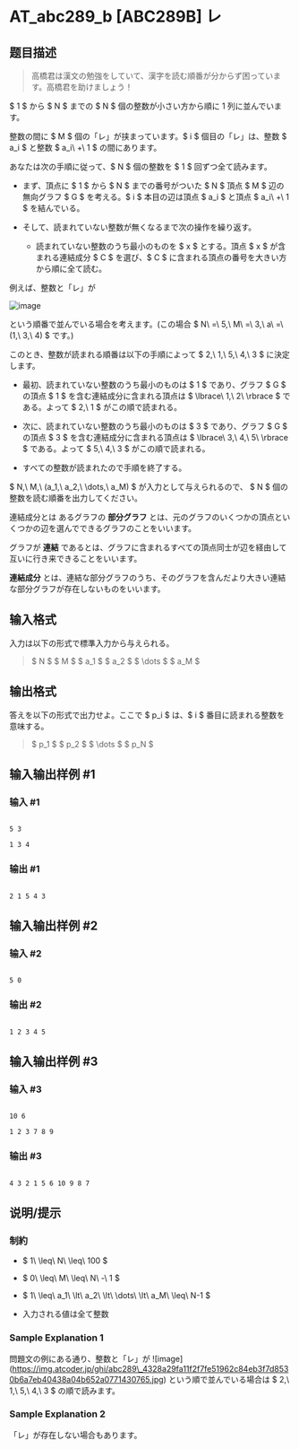 # AT_abc289_b [ABC289B] レ

## 题目描述

[problemUrl]: https://atcoder.jp/contests/abc289/tasks/abc289_b

> 高橋君は漢文の勉強をしていて、漢字を読む順番が分からず困っています。高橋君を助けましょう！

$ 1 $ から $ N $ までの $ N $ 個の整数が小さい方から順に 1 列に並んでいます。   
 整数の間に $ M $ 個の「レ」が挟まっています。$ i $ 個目の「レ」は、整数 $ a_i $ と整数 $ a_i\ +\ 1 $ の間にあります。

あなたは次の手順に従って、$ N $ 個の整数を $ 1 $ 回ずつ全て読みます。

- まず、頂点に $ 1 $ から $ N $ までの番号がついた $ N $ 頂点 $ M $ 辺の無向グラフ $ G $ を考える。$ i $ 本目の辺は頂点 $ a_i $ と頂点 $ a_i\ +\ 1 $ を結んでいる。
- そして、読まれていない整数が無くなるまで次の操作を繰り返す。
  - 読まれていない整数のうち最小のものを $ x $ とする。頂点 $ x $ が含まれる連結成分 $ C $ を選び、$ C $ に含まれる頂点の番号を大きい方から順に全て読む。
 
例えば、整数と「レ」が

![image](https://cdn.luogu.com.cn/upload/vjudge_pic/AT_abc289_b/c496e5d654558e012ee149ac7a86dbcf95cc0cd2.png)

という順番で並んでいる場合を考えます。(この場合 $ N\ =\ 5,\ M\ =\ 3,\ a\ =\ (1,\ 3,\ 4) $ です。)  
 このとき、整数が読まれる順番は以下の手順によって $ 2,\ 1,\ 5,\ 4,\ 3 $ に決定します。

- 最初、読まれていない整数のうち最小のものは $ 1 $ であり、グラフ $ G $ の頂点 $ 1 $ を含む連結成分に含まれる頂点は $ \lbrace\ 1,\ 2\ \rbrace $ である。よって $ 2,\ 1 $ がこの順で読まれる。
- 次に、読まれていない整数のうち最小のものは $ 3 $ であり、グラフ $ G $ の頂点 $ 3 $ を含む連結成分に含まれる頂点は $ \lbrace\ 3,\ 4,\ 5\ \rbrace $ である。よって $ 5,\ 4,\ 3 $ がこの順で読まれる。
- すべての整数が読まれたので手順を終了する。
 
$ N,\ M,\ (a_1,\ a_2,\ \dots,\ a_M) $ が入力として与えられるので、 $ N $ 個の整数を読む順番を出力してください。

  連結成分とは あるグラフの **部分グラフ** とは、元のグラフのいくつかの頂点といくつかの辺を選んでできるグラフのことをいいます。  
 グラフが **連結** であるとは、グラフに含まれるすべての頂点同士が辺を経由して互いに行き来できることをいいます。  
 **連結成分** とは、連結な部分グラフのうち、そのグラフを含んだより大きい連結な部分グラフが存在しないものをいいます。

## 输入格式

入力は以下の形式で標準入力から与えられる。

> $ N $ $ M $ $ a_1 $ $ a_2 $ $ \dots $ $ a_M $

## 输出格式

答えを以下の形式で出力せよ。ここで $ p_i $ は、$ i $ 番目に読まれる整数を意味する。

> $ p_1 $ $ p_2 $ $ \dots $ $ p_N $

## 输入输出样例 #1

### 输入 #1

```
5 3
1 3 4
```

### 输出 #1

```
2 1 5 4 3
```

## 输入输出样例 #2

### 输入 #2

```
5 0
```

### 输出 #2

```
1 2 3 4 5
```

## 输入输出样例 #3

### 输入 #3

```
10 6
1 2 3 7 8 9
```

### 输出 #3

```
4 3 2 1 5 6 10 9 8 7
```

## 说明/提示

### 制約

- $ 1\ \leq\ N\ \leq\ 100 $
- $ 0\ \leq\ M\ \leq\ N\ -\ 1 $
- $ 1\ \leq\ a_1\ \lt\ a_2\ \lt\ \dots\ \lt\ a_M\ \leq\ N-1 $
- 入力される値は全て整数
 
### Sample Explanation 1

問題文の例にある通り、整数と「レ」が !\[image\](https://img.atcoder.jp/ghi/abc289\_4328a29fa11f2f7fe51962c84eb3f7d8530b6a7eb40438a04b652a0771430765.jpg) という順で並んでいる場合は $ 2,\ 1,\ 5,\ 4,\ 3 $ の順で読みます。

### Sample Explanation 2

「レ」が存在しない場合もあります。